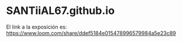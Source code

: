 # SANTiiAL67.github.io
El link a la exposición es:
https://www.loom.com/share/ddef5184e015478996579984a5e23c89
